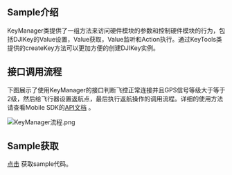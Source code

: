 ## Sample介绍
KeyManager类提供了一组方法来访问硬件模块的参数和控制硬件模块的行为，包括DJIKey的Value设置，Value获取，Value监听和Action执行。通过KeyTools类提供的createKey方法可以更加方便的创建DJIKey实例。


## 接口调用流程

下图展示了使用KeyManager的接口判断飞控正常连接并且GPS信号等级大于等于2级，然后给飞行器设置返航点，最后执行返航操作的调用流程。详细的使用方法请查看Mobile SDK的[API文档](https://developer.dji.com/cn/api-reference-v5/android-api/Components/IKeyManager/IKeyManager.html) 。



![KeyManager流程.png](https://terra-1-g.djicdn.com/84f990b0bbd145e6a3930de0c55d3b2b/admin/doc/eb9d04c4-5103-4d96-bea7-5107cd208ac3.png)


## Sample获取

 [点击](https://github.com/dji-sdk/Mobile-SDK-Android-V5) 获取sample代码。
